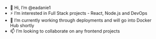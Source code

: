 - 👋 Hi, I’m @eadanie1
- ⚡ I’m interested in Full Stack projects - React, Node.js and DevOps
- 🌱 I’m currently working through deployments and will go into Docker Hub shortly
- 📫 I’m looking to collaborate on any frontend projects

<!---
- ⚡ Fun fact: ...
- 📫 How to reach me ...
- 😄 Pronouns: ...
eadanie1/eadanie1 is a ✨ special ✨ repository because its `README.md` (this file) appears on your GitHub profile.
You can click the Preview link to take a look at your changes.
--->
